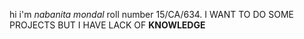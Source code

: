 hi i'm _nabanita mondal_ roll number 15/CA/634. I WANT TO DO SOME PROJECTS BUT I HAVE LACK OF **KNOWLEDGE**